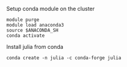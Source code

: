 Setup conda module on the cluster

```
module purge
module load anaconda3
source $ANACONDA_SH
conda activate
```

Install julia from conda

```
conda create -n julia -c conda-forge julia
```
